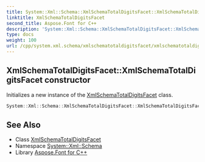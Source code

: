 ```yaml
---
title: System::Xml::Schema::XmlSchemaTotalDigitsFacet::XmlSchemaTotalDigitsFacet constructor
linktitle: XmlSchemaTotalDigitsFacet
second_title: Aspose.Font for C++
description: 'System::Xml::Schema::XmlSchemaTotalDigitsFacet::XmlSchemaTotalDigitsFacet constructor. Initializes a new instance of the XmlSchemaTotalDigitsFacet class in C++.'
type: docs
weight: 100
url: /cpp/system.xml.schema/xmlschematotaldigitsfacet/xmlschematotaldigitsfacet/
---
```

## XmlSchemaTotalDigitsFacet::XmlSchemaTotalDigitsFacet constructor


Initializes a new instance of the [XmlSchemaTotalDigitsFacet](../) class.

```cpp
System::Xml::Schema::XmlSchemaTotalDigitsFacet::XmlSchemaTotalDigitsFacet()
```

## See Also

* Class [XmlSchemaTotalDigitsFacet](../)
* Namespace [System::Xml::Schema](../../)
* Library [Aspose.Font for C++](../../../)

